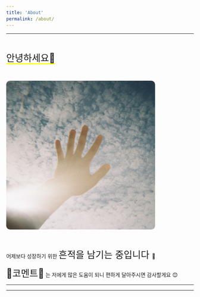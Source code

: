 ```yaml
---
title: 'About'
permalink: /about/
---
```


---

<br/>

<span style="font-size:25px;text-decoration-color: yellow;
  text-decoration-line: underline;
  text-decoration-thickness: 3px;
  text-underline-position:under;">안녕하세요🔆</span>

<br/>

<img
  src="../assets/image/hello.jpg"
  style="width:400px; height:400px;  border-radius: 10px;"
/>

<br/>

어제보다 성장하기 위한 <span style="font-size:25px;">흔적을 남기는 중입니다 </span>👣

<span style="font-size:25px;">💬코멘트💬</span> 는 저에게 많은 도움이 되니 편하게 달아주시면 감사할게요 😊

---

<script
src="https://utteranc.es/client.js"
repo="D-Sup/D-Sup.github.io"
issue-term="pathname"
label="comments"
theme="gruvbox-dark"
crossorigin="anonymous"
async
></script>

---

<!-- ---
permalink: /about/
title: 'About'
toc: true
toc_sticky: true
toc_label: 'MYSELF'
--- -->
